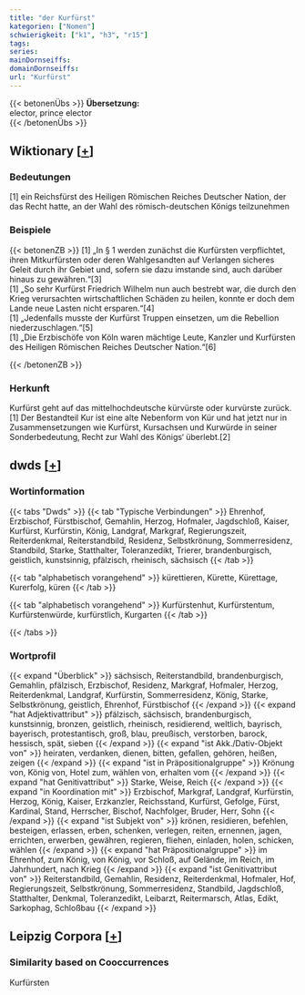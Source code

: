 ```yaml
---
title: "der Kurfürst"
kategorien: ["Nomen"]
schwierigkeit: ["k1", "h3", "r15"]
tags:
series:
mainDornseiffs:
domainDornseiffs:
url: "Kurfürst"
---
```


{{< betonenÜbs >}}
**Übersetzung:**  
elector, prince elector  
{{< /betonenÜbs >}}

## Wiktionary [[+](https://de.wiktionary.org/wiki/Kurfürst)]

### Bedeutungen
[1] ein Reichsfürst des Heiligen Römischen Reiches Deutscher Nation, der das Recht hatte, an der Wahl des römisch-deutschen Königs teilzunehmen  

### Beispiele
{{< betonenZB >}}
[1] „In § 1 werden zunächst die Kurfürsten verpflichtet, ihren Mitkurfürsten oder deren Wahlgesandten auf Verlangen sicheres Geleit durch ihr Gebiet und, sofern sie dazu imstande sind, auch darüber hinaus zu gewähren.“[3]  
[1] „So sehr Kurfürst Friedrich Wilhelm nun auch bestrebt war, die durch den Krieg verursachten wirtschaftlichen Schäden zu heilen, konnte er doch dem Lande neue Lasten nicht ersparen.“[4]  
[1] „Jedenfalls musste der Kurfürst Truppen einsetzen, um die Rebellion niederzuschlagen.“[5]  
[1] „Die Erzbischöfe von Köln waren mächtige Leute, Kanzler und Kurfürsten des Heiligen Römischen Reiches Deutscher Nation.“[6]  

{{< /betonenZB >}}
### Herkunft
Kurfürst geht auf das mittelhochdeutsche kürvürste oder kurvürste zurück.[1] Der Bestandteil Kur ist eine alte Nebenform von Kür und hat jetzt nur in Zusammensetzungen wie Kurfürst, Kursachsen und Kurwürde in seiner Sonderbedeutung‚ Recht zur Wahl des Königs‘ überlebt.[2]  



## dwds [[+](https://www.dwds.de/wb/Kurfürst)]

### Wortinformation
{{< tabs "Dwds" >}}
{{< tab "Typische Verbindungen" >}}
Ehrenhof, Erzbischof, Fürstbischof, Gemahlin, Herzog, Hofmaler, Jagdschloß, Kaiser, Kurfürst, Kurfürstin, König, Landgraf, Markgraf, Regierungszeit, Reiterdenkmal, Reiterstandbild, Residenz, Selbstkrönung, Sommerresidenz, Standbild, Starke, Statthalter, Toleranzedikt, Trierer, brandenburgisch, geistlich, kunstsinnig, pfälzisch, rheinisch, sächsisch
{{< /tab >}}

{{< tab "alphabetisch vorangehend" >}}
kürettieren, Kürette, Kürettage, Kurerfolg, küren
{{< /tab >}}

{{< tab "alphabetisch vorangehend" >}}
Kurfürstenhut, Kurfürstentum, Kurfürstenwürde, kurfürstlich, Kurgarten
{{< /tab >}}

{{< /tabs >}}

### Wortprofil
{{< expand "Überblick" >}} sächsisch, Reiterstandbild, brandenburgisch, Gemahlin, pfälzisch, Erzbischof, Residenz, Markgraf, Hofmaler, Herzog, Reiterdenkmal, Landgraf, Kurfürstin, Sommerresidenz, König, Starke, Selbstkrönung, geistlich, Ehrenhof, Fürstbischof {{< /expand >}}
{{< expand "hat Adjektivattribut" >}} pfälzisch, sächsisch, brandenburgisch, kunstsinnig, bronzen, geistlich, rheinisch, residierend, weltlich, bayrisch, bayerisch, protestantisch, groß, blau, preußisch, verstorben, barock, hessisch, spät, sieben {{< /expand >}}
{{< expand "ist Akk./Dativ-Objekt von" >}} heiraten, verdanken, dienen, bitten, gefallen, gehören, heißen, zeigen {{< /expand >}}
{{< expand "ist in Präpositionalgruppe" >}} Krönung von, König von, Hotel zum, wählen von, erhalten vom {{< /expand >}}
{{< expand "hat Genitivattribut" >}} Starke, Weise, Reich {{< /expand >}}
{{< expand "in Koordination mit" >}} Erzbischof, Markgraf, Landgraf, Kurfürstin, Herzog, König, Kaiser, Erzkanzler, Reichsstand, Kurfürst, Gefolge, Fürst, Kardinal, Stand, Herrscher, Bischof, Nachfolger, Bruder, Herr, Sohn {{< /expand >}}
{{< expand "ist Subjekt von" >}} krönen, residieren, befehlen, besteigen, erlassen, erben, schenken, verlegen, reiten, ernennen, jagen, errichten, erwerben, gewähren, regieren, fliehen, einladen, holen, schicken, wählen {{< /expand >}}
{{< expand "hat Präpositionalgruppe" >}} im Ehrenhof, zum König, von König, vor Schloß, auf Gelände, im Reich, im Jahrhundert, nach Krieg {{< /expand >}}
{{< expand "ist Genitivattribut von" >}} Reiterstandbild, Gemahlin, Residenz, Reiterdenkmal, Hofmaler, Hof, Regierungszeit, Selbstkrönung, Sommerresidenz, Standbild, Jagdschloß, Statthalter, Denkmal, Toleranzedikt, Leibarzt, Reitermarsch, Atlas, Edikt, Sarkophag, Schloßbau {{< /expand >}}

## Leipzig Corpora [[+](https://corpora.uni-leipzig.de/en/res?word=Kurfürst&corpusId=deu_newscrawl-public_2018)]


### Similarity based on Cooccurrences
Kurfürsten

